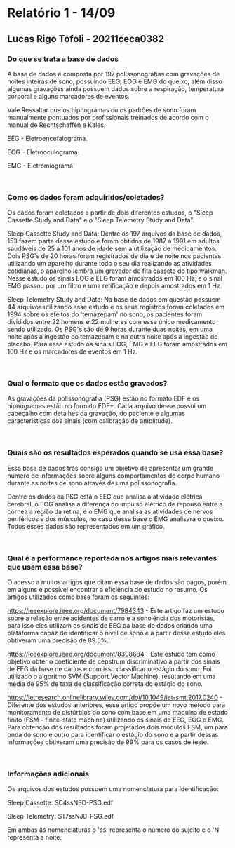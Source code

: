 # Relatório 1 - 14/09
## Lucas Rigo Tofoli - 20211ceca0382

### Do que se trata a base de dados
A base de dados é composta por 197 polissonografias com gravações de noites inteiras de sono, possuindo EEG, EOG e EMG do queixo, além disso algumas gravações ainda possuem dados sobre a respiração, temperatura corporal e alguns marcadores de eventos.

Vale Ressaltar que os hipnogramas ou os padrões de sono foram manualmente pontuados por profissionais treinados de acordo com o manual de Rechtschaffen e Kales.

EEG - Eletroencefalograma.

EOG - Eletrooculograma.

EMG - Eletromiograma.

&nbsp;
### Como os dados foram adquiridos/coletados?
Os dados foram coletados a partir de dois diferentes estudos, o "Sleep Cassette Study and Data" e o "Sleep Telemetry Study and Data".

Sleep Cassette Study and Data: Dentre os 197 arquivos da base de dados, 153 fazem parte desse estudo e foram obtidos de 1987 a 1991 em adultos saudáveis de 25 a 101 anos de idade sem a utilização de medicamentos. Dois PSG's de 20 horas foram registrados de dia e de noite nos pacientes utilizando um aparelho durante todo o seu dia realizando as atividades cotidianas, o aparelho lembra um gravador de fita cassete do tipo walkman. Nesse estudo os sinais EOG e EEG foram amostrados em 100 Hz, e o sinal EMG passou por um filtro e uma retificação e depois amostrados em 1 Hz.

Sleep Telemetry Study and Data: Na base de dados em questão possuem 44 arquivos utilizando esse estudo e os seus registros foram coletados em 1994 sobre os efeitos do 'temazepam' no sono, os pacientes foram divididos entre 22 homens e 22 mulheres com esse único medicamento sendo utilizado. Os PSG's são de 9 horas durante duas noites, em uma noite após a ingestão do temazepam e na outra noite após a ingestão de placebo. Para esse estudo os sinais EOG, EMG e EEG foram amostrados em 100 Hz e os marcadores de eventos em 1 Hz.

&nbsp;
### Qual o formato que os dados estão gravados?
As gravações da polissonografia (PSG) estão no formato EDF e os hipnogramas estão no formato EDF+. Cada arquivo desse possui um cabeçalho com detalhes da gravação, do paciente e algumas caracteristicas dos sinais (com calibração de amplitude).

&nbsp;
### Quais são os resultados esperados quando se usa essa base?
Essa base de dados trás consigo um objetivo de apresentar um grande número de informações sobre alguns comportamentos do corpo humano durante as noites de sono através de uma polissonografia.

Dentre os dados da PSG está o EEG que analisa a atividade elétrica cerebral, o EOG analisa a diferença do impulso elétrico de repouso entre a córnea a região da retina, e o EMG que analisa as atividades de nervos periféricos e dos músculos, no caso dessa base o EMG analisará o queixo. Todos esses dados são representados em um gráfico.

&nbsp;
### Qual é a performance reportada nos artigos mais relevantes que usam essa base? 
O acesso a muitos artigos que citam essa base de dados são pagos, porém em alguns é possível encontrar a eficiência do estudo no resumo. Os artigos utilizados como base foram os seguintes:

https://ieeexplore.ieee.org/document/7984343 - Este artigo faz um estudo sobre a relação entre acidentes de carro e a sonolência dos motoristas, para isso eles utilizam os sinais de EEG da base de dados criando uma plataforma capaz de identificar o nível de sono e a partir desse estudo eles obtiveram uma precisão de 89.5%.

https://ieeexplore.ieee.org/document/8308684 - Este estudo tem como objetivo obter o coeficiente de cepstrum discriminativo a partir dos sinais de EEG da base de dados e com isso classificar o estágio do sono. Foi utilizado o algoritmo SVM (Support Vector Machine), resutando em uma média de 95% de taxa de classificação correta do estágio do sono.

https://ietresearch.onlinelibrary.wiley.com/doi/10.1049/iet-smt.2017.0240 - Diferente dos estudos anteriores, esse artigo propõe um novo método para monitoramento de distúrbios do sono com base em uma máquina de estado finito (FSM - finite-state machine) utilizando os sinais de EEG, EOG e EMG. Para obtenção dos resultados foram projetados dois módulos FSM, um para onda do sono e outro para identificar o estágio do sono e a partir dessas informações obtiveram uma precisão de 99% para os casos de teste.

&nbsp;
### Informações adicionais
Os arquivos dos estudos possuem uma nomenclatura para identificação:

Sleep Cassette: SC4ssNEO-PSG.edf

Sleep Telemetry: ST7ssNJ0-PSG.edf

Em ambas as nomenclaturas o 'ss' representa o número do sujeito e o 'N' representa a noite.